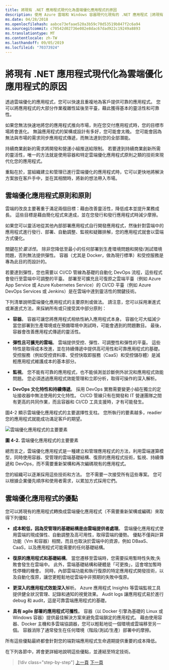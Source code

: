 ```yaml
---
title: 將現有 .NET 應用程式現代化為雲端優化應用程式的原因
description: 使用 Azure 雲端和 Windows 容器現代化現有的 .NET 應用程式 |將現有 .NET 應用程式現代化為雲端優化應用程式的原因
ms.date: 04/28/2018
ms.openlocfilehash: aabce73efaae520a3b59c70d53519b847f2c6a94
ms.sourcegitcommit: c70542d02736e082e8dac67dad922c19249a8893
ms.translationtype: MT
ms.contentlocale: zh-TW
ms.lasthandoff: 09/05/2019
ms.locfileid: "70373924"
---
```

# <a name="reasons-to-modernize-existing-net-apps-to-cloud-optimized-applications"></a>將現有 .NET 應用程式現代化為雲端優化應用程式的原因

透過雲端優化的應用程式，您可以快速且重複地為客戶提供可靠的應用程式。 您可以將應用程式的大部分作業複雜性延後至平臺，藉此獲得基本的靈活性和可靠性。

如果您無法快速地將您的應用程式推向市場，則在您交付應用程式時，您的目標市場將會進化。 無論應用程式的架構或設計有多好，您可能會太晚。 您可能會因為無法與市場的需求同步應用程式傳遞，而無法達到您的全部潛能。

持續商業創新的需求將開發和營運小組推送給限制。 若要達到持續商業創新所需的靈活性，唯一的方法就是使用容器和特定雲端優化應用程式原則之類的技術來現代化您的應用程式。

重點在於，當組織建立和管理已進行雲端優化的應用程式時，它可以更快地將解決方案放在客戶手中，並在其相關時，將新的想法帶入市場。

## <a name="cloud-optimized-application-principles-and-tenets"></a>雲端優化應用程式原則和原則 

雲端的改良主要著重于滿足兩個目標：藉由改善靈活性，降低成本並提升業務成長。 這些目標是藉由簡化程式來達成，並在您發行和發行應用程式時減少摩擦。

如果您可以靈活地從其他內部部署應用程式自行開發應用程式，然後針對雲端中的應用程式進行發行、部署、自動調整、監視和疑難排解，您的應用程式就會以雲端方式優化。

關鍵在於*靈活性*。 除非您降低至最小的任何部署到生產環境問題和開發/測試環境問題，否則無法提供彈性。 容器（尤其是 Docker，做為現行標準）和受控服務是專為此目的而設計的。

若要達到彈性，您也需要以 CI/CD 管線為基礎的自動化 DevOps 流程，這些程式會發行至雲端中可調整的平臺。 部署至可擴充且可復原之雲端平臺（例如 Azure App Service 或 Azure Kubernetes Service）的 CI/CD 平臺（例如 Azure DevOps Services 或 Jenkins）是在雲端中達到靈活性的關鍵技術。

下列清單說明雲端優化應用程式的主要原則或做法。 請注意，您可以採用漸進式或漸進式方法，來採納所有或只接受其中部分原則：

- **容器**。 容器可讓您將應用程式相依性納入應用程式本身。 容器化可大幅減少當您部署到生產環境或在預備環境中測試時，可能會遇到的問題數目。 最後，容器會改善應用程式傳遞的靈活性。

- **彈性且可擴充的雲端**。 雲端提供受控、彈性、可調整性和彈性的平臺。 這些特性是取得成本改進，並在持續傳遞中提供高可用性和可靠應用程式的基礎。 受控服務（例如受控資料庫、受控快取即服務（CaaS）和受控儲存體）是減輕應用程式維護成本的基本部分。

- **監視**。 您不能有可靠的應用程式，也不能偵測並診斷例外狀況和應用程式效能問題。 您必須透過應用程式效能管理和立即分析，取得可操作的深入解析。

- **DevOps 文化特性和持續傳遞**。 採用 DevOps 實務需要變更小組在獨立的定址接收器中無法使用的文化特性。 CI/CD 管線只有在開發和 IT 營運團隊之間有更高的共同作業，而且容器和 CI/CD 工具支援時，才有可能發生。

圖4-2 顯示雲端優化應用程式的主要選擇性支柱。 您所執行的要素越多，readier 您的應用程式就能成功滿足客戶的期望。

![雲端優化應用程式的主要要素](./media/image2.png)

**圖 4-2.** 雲端優化應用程式的主要要素

總而言之，雲端優化應用程式是一種建立和管理應用程式的方法，利用雲端運算模型，同時使用容器、受管理的雲端基礎結構、復原的應用程式技術，監視、持續傳遞和 DevOps，而不需要重新架構和再次編碼現有的應用程式。

您的組織可以逐漸採用這些技術和方法。 您不需要一次接受所有這些專案。 您可以根據企業優先順序和使用者需求，以累加方式採用它們。

## <a name="benefits-of-a-cloud-optimized-application"></a>雲端優化應用程式的優點

您可以將現有的應用程式轉換成雲端優化應用程式（不需要重新架構或編碼）來取得下列優點：

- **成本較低，因為受管理的基礎結構是由雲端提供者處理**。 雲端優化應用程式使用雲端的現成彈性、自動調整及高可用性，取得雲端的優勢。 優點不僅與計算功能（Vm 和容器）相關，而且也取決於雲端中的資源，例如 DBaaS、CaaS，以及應用程式可能需要的任何基礎結構。

- **復原的應用程式和基礎結構**。 當您遷移至雲端時，您需要採用暫時性失敗;失敗會發生在雲端中。 此外，雲端基礎結構和硬體是「可更換」，這會增加暫時性停機的機會。 同時，內部雲端功能和執行復原的特定應用程式開發技術，以及自動化復原，讓您更輕鬆地從雲端中非預期的失敗中復原。

- **更深入的應用程式效能深入**解析。 Azure 應用程式 Insights 等雲端監視工具提供健全狀況管理、記錄和通知的視覺效果。 Audit logs 讓應用程式易於進行 debug 和 audit，這是可靠雲端應用程式的基礎。

- **具有 agile 部署的應用程式可攜性**。 容器（以 Docker 引擎為基礎的 Linux 或 Windows 容器）提供最佳解決方案來避免雲端鎖定的應用程式。 藉由使用容器、Docker 主機和多雲端協調器，您可以輕鬆地從一個環境或雲端移至另一個。 容器消除了通常發生在任何環境（階段/測試/生產）部署中的摩擦。

所有這些優點最終都會針對您的端對端應用程式生命週期提供重要的成本降低。

在下列各節中，將會更詳細地說明這些優點，並連結至特定技術。

>[!div class="step-by-step"]
>[上一頁](index.md)
>[下一頁](microsoft-technologies-in-cloud-optimized-applications.md)
